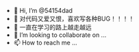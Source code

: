 - 👋 Hi, I’m @54154dad
- 👀 对代码又爱又恨，喜欢写各种BUG！！！！
- 🌱 一直在学习的路上越走越远
- 💞️ I’m looking to collaborate on ...
- 📫 How to reach me ...

<!---
54154dad/54154dad is a ✨ special ✨ repository because its `README.md` (this file) appears on your GitHub profile.
You can click the Preview link to take a look at your changes.
--->
